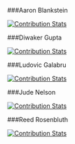 ###Aaron Blankstein

[![Contribution Stats](https://github-contribution-stats.vercel.app/api/?username=kantai)](https://github.com/LordDashMe/github-contribution-stats/)

###Diwaker Gupta

[![Contribution Stats](https://github-contribution-stats.vercel.app/api/?username=diwakergupta)](https://github.com/LordDashMe/github-contribution-stats/)

###Ludovic Galabru

[![Contribution Stats](https://github-contribution-stats.vercel.app/api/?username=lgalabru)](https://github.com/LordDashMe/github-contribution-stats/)

###Jude Nelson

[![Contribution Stats](https://github-contribution-stats.vercel.app/api/?username=jcnelson)](https://github.com/LordDashMe/github-contribution-stats/)

###Reed Rosenbluth

[![Contribution Stats](https://github-contribution-stats.vercel.app/api/?username=reedrosenbluth)](https://github.com/LordDashMe/github-contribution-stats/)
